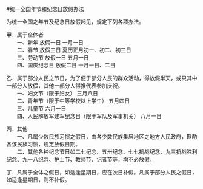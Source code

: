 #统一全国年节和纪念日放假办法

为统一全国之年节及纪念日放假起见，规定下列各项办法。

甲．属于全体者  
　　一、新年 放假一日 一月一日  
　　二、春节 放假三日 夏历正月初一、初二、初三日  
　　三、劳动节 放假一日 五月一日  
　　四、国庆纪念日 放假二日 十月一日、二日

乙．属于部分人民之节日，为了便于部分人民的群众活动，得放假半天，或只其中一部分人放假，其他一部分人得推代表参加庆祝。  
　　一、妇女节（限于妇女） 三月八日  
　　二、青年节（限于中等学校以上学生） 五月四日  
　　三、儿童节 六月一日  
　　四、人民解放军建军纪念日（限于军队及军事机关） 八月一日

丙．其他  
　　一、凡属少数民族习惯之假日，由各少数民族集居地区之地方人民政府，斟酌各该民族习惯，规定放假日期。  
　　二、其他各种纪念节日如二七纪念、五卅纪念、七七抗战纪念、九三抗战胜利纪念、九一八纪念、护士节、教师节、记者节等，均不必放假。

丁．凡属于全体之假日，如适逢星期日，应在次日补假。凡属于部分人民之假日，如适逢星期日，则不补假。
